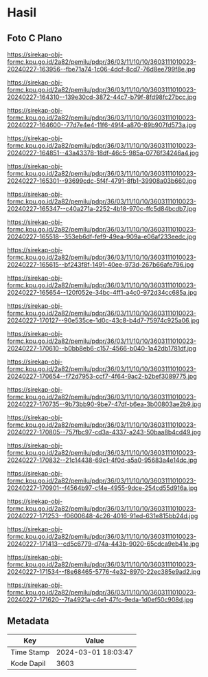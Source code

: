 # Hasil

## Foto C Plano

https://sirekap-obj-formc.kpu.go.id/2a82/pemilu/pdpr/36/03/11/10/10/3603111010023-20240227-163956--fbe71a74-1c06-4dcf-8cd7-76d8ee799f8e.jpg

https://sirekap-obj-formc.kpu.go.id/2a82/pemilu/pdpr/36/03/11/10/10/3603111010023-20240227-164310--139e30cd-3872-44c7-b79f-8fd98fc27bcc.jpg

https://sirekap-obj-formc.kpu.go.id/2a82/pemilu/pdpr/36/03/11/10/10/3603111010023-20240227-164600--77d7e4e4-11f6-49f4-a870-89b907fd573a.jpg

https://sirekap-obj-formc.kpu.go.id/2a82/pemilu/pdpr/36/03/11/10/10/3603111010023-20240227-164851--43a43378-18df-46c5-985a-0776f34246a4.jpg

https://sirekap-obj-formc.kpu.go.id/2a82/pemilu/pdpr/36/03/11/10/10/3603111010023-20240227-165301--93699cdc-5f4f-4791-8fb1-39908a03b660.jpg

https://sirekap-obj-formc.kpu.go.id/2a82/pemilu/pdpr/36/03/11/10/10/3603111010023-20240227-165347--c40a271a-2252-4b18-970c-ffc5d84bcdb7.jpg

https://sirekap-obj-formc.kpu.go.id/2a82/pemilu/pdpr/36/03/11/10/10/3603111010023-20240227-165518--353eb6df-fef9-49ea-909a-e06af233eedc.jpg

https://sirekap-obj-formc.kpu.go.id/2a82/pemilu/pdpr/36/03/11/10/10/3603111010023-20240227-165615--bf243f8f-1491-40ee-973d-267b66afe796.jpg

https://sirekap-obj-formc.kpu.go.id/2a82/pemilu/pdpr/36/03/11/10/10/3603111010023-20240227-165654--120f052e-34bc-4ff1-a4c0-972d34cc685a.jpg

https://sirekap-obj-formc.kpu.go.id/2a82/pemilu/pdpr/36/03/11/10/10/3603111010023-20240227-170127--90e535ce-1d0c-43c8-b4d7-75974c925a06.jpg

https://sirekap-obj-formc.kpu.go.id/2a82/pemilu/pdpr/36/03/11/10/10/3603111010023-20240227-170610--b0bb8eb6-c157-4566-b040-1a42db1781df.jpg

https://sirekap-obj-formc.kpu.go.id/2a82/pemilu/pdpr/36/03/11/10/10/3603111010023-20240227-170654--f72d7953-ccf7-4f64-9ac2-b2bef3089775.jpg

https://sirekap-obj-formc.kpu.go.id/2a82/pemilu/pdpr/36/03/11/10/10/3603111010023-20240227-170735--9b73bb90-9be7-47df-b6ea-3b00803ae2b9.jpg

https://sirekap-obj-formc.kpu.go.id/2a82/pemilu/pdpr/36/03/11/10/10/3603111010023-20240227-170805--757fbc97-cd3a-4337-a243-50baa8b4cd49.jpg

https://sirekap-obj-formc.kpu.go.id/2a82/pemilu/pdpr/36/03/11/10/10/3603111010023-20240227-170832--21c14438-69c1-4f0d-a5a0-95683a4e14dc.jpg

https://sirekap-obj-formc.kpu.go.id/2a82/pemilu/pdpr/36/03/11/10/10/3603111010023-20240227-170901--f4564b97-cf4e-4955-9dce-254cd55d916a.jpg

https://sirekap-obj-formc.kpu.go.id/2a82/pemilu/pdpr/36/03/11/10/10/3603111010023-20240227-171253--f0600648-4c26-4016-91ed-631e815bb24d.jpg

https://sirekap-obj-formc.kpu.go.id/2a82/pemilu/pdpr/36/03/11/10/10/3603111010023-20240227-171413--cd5c6779-d74a-443b-9020-65cdca9eb41e.jpg

https://sirekap-obj-formc.kpu.go.id/2a82/pemilu/pdpr/36/03/11/10/10/3603111010023-20240227-171534--f8e68465-5776-4e32-8970-22ec385e9ad2.jpg

https://sirekap-obj-formc.kpu.go.id/2a82/pemilu/pdpr/36/03/11/10/10/3603111010023-20240227-171620--7fa4921a-c4e1-47fc-9eda-1d0ef50c908d.jpg


## Metadata

| Key        | Value               |
| ---------- | ------------------- |
| Time Stamp | 2024-03-01 18:03:47 |
| Kode Dapil | 3603                |



